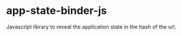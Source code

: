 app-state-binder-js
===================

Javascript library to reveal the application state in the hash of the url.
